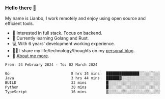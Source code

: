 ### Hello there 👋

My name is Lianbo, I work remotely and enjoy using open source and efficient tools.

- 🔭 Interested in full stack. Focus on backend.
- 🌱 Currently learning Golang and Rust.
- 💻 With 6 years' development working experience.
- ✍🏻 I share my life/technology/thoughts on my [personal blog](https://godruoyi.com).
- 👒 [About me more](https://godruoyi.com/posts/About-godruoyi).

<!--START_SECTION:waka-->

```txt
From: 24 February 2024 - To: 02 March 2024

Go                            8 hrs 34 mins   ███████████████░░░░░░░░░░   60.56 %
Java                          3 hrs 44 mins   ██████▓░░░░░░░░░░░░░░░░░░   26.35 %
BUILD                         32 mins         █░░░░░░░░░░░░░░░░░░░░░░░░   03.85 %
Python                        30 mins         █░░░░░░░░░░░░░░░░░░░░░░░░   03.61 %
TypeScript                    16 mins         ▒░░░░░░░░░░░░░░░░░░░░░░░░   01.97 %
```

<!--END_SECTION:waka-->
